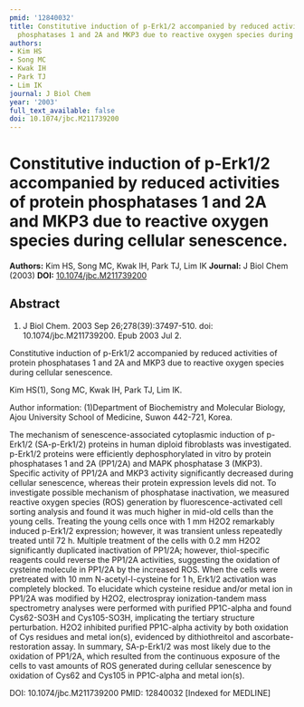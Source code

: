 ```yaml
---
pmid: '12840032'
title: Constitutive induction of p-Erk1/2 accompanied by reduced activities of protein
  phosphatases 1 and 2A and MKP3 due to reactive oxygen species during cellular senescence.
authors:
- Kim HS
- Song MC
- Kwak IH
- Park TJ
- Lim IK
journal: J Biol Chem
year: '2003'
full_text_available: false
doi: 10.1074/jbc.M211739200
---
```


# Constitutive induction of p-Erk1/2 accompanied by reduced activities of protein phosphatases 1 and 2A and MKP3 due to reactive oxygen species during cellular senescence.
**Authors:** Kim HS, Song MC, Kwak IH, Park TJ, Lim IK
**Journal:** J Biol Chem (2003)
**DOI:** [10.1074/jbc.M211739200](https://doi.org/10.1074/jbc.M211739200)

## Abstract

1. J Biol Chem. 2003 Sep 26;278(39):37497-510. doi: 10.1074/jbc.M211739200. Epub 
2003 Jul 2.

Constitutive induction of p-Erk1/2 accompanied by reduced activities of protein 
phosphatases 1 and 2A and MKP3 due to reactive oxygen species during cellular 
senescence.

Kim HS(1), Song MC, Kwak IH, Park TJ, Lim IK.

Author information:
(1)Department of Biochemistry and Molecular Biology, Ajou University School of 
Medicine, Suwon 442-721, Korea.

The mechanism of senescence-associated cytoplasmic induction of p-Erk1/2 
(SA-p-Erk1/2) proteins in human diploid fibroblasts was investigated. p-Erk1/2 
proteins were efficiently dephosphorylated in vitro by protein phosphatases 1 
and 2A (PP1/2A) and MAPK phosphatase 3 (MKP3). Specific activity of PP1/2A and 
MKP3 activity significantly decreased during cellular senescence, whereas their 
protein expression levels did not. To investigate possible mechanism of 
phosphatase inactivation, we measured reactive oxygen species (ROS) generation 
by fluorescence-activated cell sorting analysis and found it was much higher in 
mid-old cells than the young cells. Treating the young cells once with 1 mm H2O2 
remarkably induced p-Erk1/2 expression; however, it was transient unless 
repeatedly treated until 72 h. Multiple treatment of the cells with 0.2 mm H2O2 
significantly duplicated inactivation of PP1/2A; however, thiol-specific 
reagents could reverse the PP1/2A activities, suggesting the oxidation of 
cysteine molecule in PP1/2A by the increased ROS. When the cells were pretreated 
with 10 mm N-acetyl-l-cysteine for 1 h, Erk1/2 activation was completely 
blocked. To elucidate which cysteine residue and/or metal ion in PP1/2A was 
modified by H2O2, electrospray ionization-tandem mass spectrometry analyses were 
performed with purified PP1C-alpha and found Cys62-SO3H and Cys105-SO3H, 
implicating the tertiary structure perturbation. H2O2 inhibited purified 
PP1C-alpha activity by both oxidation of Cys residues and metal ion(s), 
evidenced by dithiothreitol and ascorbate-restoration assay. In summary, 
SA-p-Erk1/2 was most likely due to the oxidation of PP1/2A, which resulted from 
the continuous exposure of the cells to vast amounts of ROS generated during 
cellular senescence by oxidation of Cys62 and Cys105 in PP1C-alpha and metal 
ion(s).

DOI: 10.1074/jbc.M211739200
PMID: 12840032 [Indexed for MEDLINE]
